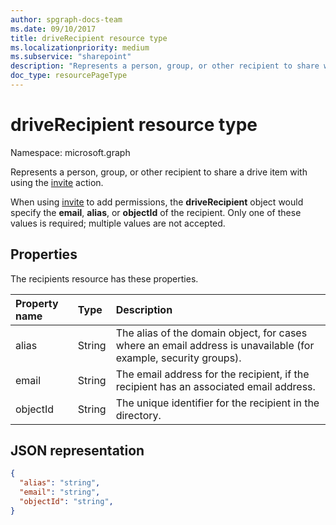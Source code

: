 ```yaml
---
author: spgraph-docs-team
ms.date: 09/10/2017
title: driveRecipient resource type
ms.localizationpriority: medium
ms.subservice: "sharepoint"
description: "Represents a person, group, or other recipient to share with using the invite action."
doc_type: resourcePageType
---
```


# driveRecipient resource type

Namespace: microsoft.graph

Represents a person, group, or other recipient to share a drive item with using the [invite](../api/driveitem-invite.md) action.

When using [invite](../api/driveitem-invite.md) to add permissions, the **driveRecipient** object would specify the **email**, **alias**, or **objectId** of the recipient.
Only one of these values is required; multiple values are not accepted.

## Properties
The recipients resource has these properties.

| Property name | Type   | Description                                                                                                     |
|:--------------|:-------|:----------------------------------------------------------------------------------------------------------------|
| alias         | String | The alias of the domain object, for cases where an email address is unavailable (for example, security groups). |
| email         | String | The email address for the recipient, if the recipient has an associated email address.                          |
| objectId      | String | The unique identifier for the recipient in the directory.                                                       |

## JSON representation

<!-- {
  "blockType": "resource",
  "@odata.type": "microsoft.graph.driveRecipient",
  "optionalProperties": ["alias", "objectId", "email"] } -->
```json
{
  "alias": "string",
  "email": "string",
  "objectId": "string",
}
```

<!-- {
  "type": "#page.annotation",
  "description": "Recipients resource defines a single recipient for the sharing invitation and permissions collection.",
  "keywords": "sharing,share,permissions,action.invite,invite,email",
  "section": "documentation",
  "tocPath": "Resources/Recipients"
} -->

